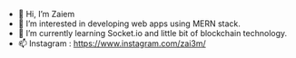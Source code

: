 - 👋 Hi, I’m Zaiem
- 👀 I’m interested in developing web apps using MERN stack.
- 🌱 I’m currently learning Socket.io and little bit of blockchain technology.
- 📫 Instagram : https://www.instagram.com/zai3m/

<!---
zaiem2001/zaiem2001 is a ✨ special ✨ repository because its `README.md` (this file) appears on your GitHub profile.
You can click the Preview link to take a look at your changes.
--->
